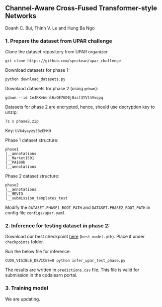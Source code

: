 ## Channel-Aware Cross-Fused Transformer-style Networks

Doanh C. Bui, Thinh V. Le and Hung Ba Ngo

### 1. Prepare the dataset from UPAR challenge

Clone the dataset repository from UPAR organizer

```
git clone https://github.com/speckean/upar_challenge
```

Download datasets for phase 1:

```
python download_datasets.py
```

Downlaod datasets for phase 2 (using `gdown`):

```
gdown --id 1eJKKvWenl6aQE76D0j0asf3YVthVvqpq
```

Datasets for phase 2 are encrypted, hence, should use decryption key to unzip:

```
7z x phase2.zip
```

Key: `UVk4yayzy38zEMKH`

Phase 1 dataset structure:

```
phase1
|__annotations
|__Market1501
|__PA100k
|__annotations
```

Phase 2 dataset structure:

```
phase2
|__annotations
|__MEVID
|__submission_templates_test
```

Modify the `DATASET.PHASE1_ROOT_PATH` and `DATASET.PHASE2_ROOT_PATH` in config file `configs/upar.yaml`

### 2. Inference for testing dataset in phase 2:

Download our best checkpoint [here](https://) (`best_model.pth`). Place it under `checkpoints` folder.

Run the below file for inference:

```
CUDA_VISIBLE_DEVICES=0 python infer_upar_test_phase.py
```

The results are written in `predictions.csv` file. This file is valid for submission in the codalearn portal.


### 3. Training model

We are updating.